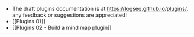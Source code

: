 - The draft plugins documentation is at https://logseq.github.io/plugins/, any feedback or suggestions are appreciated!
- [[Plugins 01]]
- [[Plugins 02 - Build a mind map plugin]]